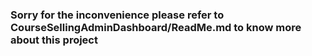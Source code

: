 ### Sorry for the inconvenience please refer to CourseSellingAdminDashboard/ReadMe.md to know more about this project